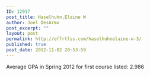 ```yaml
---
ID: 12917
post_title: Haselhuhn,Elaine W
author: Joel DesArmo
post_excerpt: ""
layout: post
permalink: http://effrtlss.com/haselhuhnelaine-w-3/
published: true
post_date: 2012-11-02 20:53:59
---
```

<p>Average GPA in Spring 2012 for first course listed: 2.986</p>